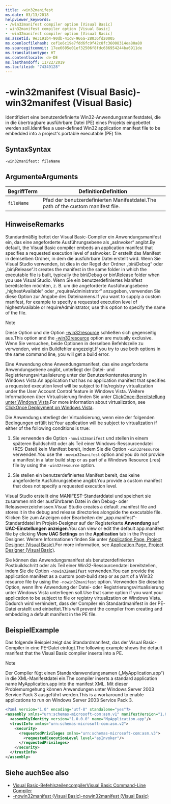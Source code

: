 ```yaml
---
title: -win32manifest
ms.date: 03/13/2018
helpviewer_keywords:
- /win32manifest compiler option [Visual Basic]
- win32manifest compiler option [Visual Basic]
- -win32manifest compiler option [Visual Basic]
ms.assetid: 9e3191b4-90db-41c8-966a-28036fd20005
ms.openlocfilehash: cef1e6c19e7fdd6fc9f42c8fc36008314ea80a80
ms.sourcegitcommit: 17ee6605e01ef32506f8fdc686954244ba6911de
ms.translationtype: HT
ms.contentlocale: de-DE
ms.lasthandoff: 11/22/2019
ms.locfileid: "74349128"
---
```

# <a name="-win32manifest-visual-basic"></a><span data-ttu-id="3cc5d-102">-win32manifest (Visual Basic)</span><span class="sxs-lookup"><span data-stu-id="3cc5d-102">-win32manifest (Visual Basic)</span></span>
<span data-ttu-id="3cc5d-103">Identifiziert eine benutzerdefinierte Win32-Anwendungsmanifestdatei, die in die übertragbare ausführbare Datei (PE) eines Projekts eingebettet werden soll.</span><span class="sxs-lookup"><span data-stu-id="3cc5d-103">Identifies a user-defined Win32 application manifest file to be embedded into a project's portable executable (PE) file.</span></span>  
  
## <a name="syntax"></a><span data-ttu-id="3cc5d-104">Syntax</span><span class="sxs-lookup"><span data-stu-id="3cc5d-104">Syntax</span></span>  
  
```console  
-win32manifest: fileName  
```  
  
## <a name="arguments"></a><span data-ttu-id="3cc5d-105">Argumente</span><span class="sxs-lookup"><span data-stu-id="3cc5d-105">Arguments</span></span>  
  
|<span data-ttu-id="3cc5d-106">Begriff</span><span class="sxs-lookup"><span data-stu-id="3cc5d-106">Term</span></span>|<span data-ttu-id="3cc5d-107">Definition</span><span class="sxs-lookup"><span data-stu-id="3cc5d-107">Definition</span></span>|  
|---|---|  
|`fileName`|<span data-ttu-id="3cc5d-108">Pfad der benutzerdefinierten Manifestdatei.</span><span class="sxs-lookup"><span data-stu-id="3cc5d-108">The path of the custom manifest file.</span></span>|  
  
## <a name="remarks"></a><span data-ttu-id="3cc5d-109">Hinweise</span><span class="sxs-lookup"><span data-stu-id="3cc5d-109">Remarks</span></span>  
 <span data-ttu-id="3cc5d-110">Standardmäßig bettet der Visual Basic-Compiler ein Anwendungsmanifest ein, das eine angeforderte Ausführungsebene als „asInvoker“ angibt.</span><span class="sxs-lookup"><span data-stu-id="3cc5d-110">By default, the Visual Basic compiler embeds an application manifest that specifies a requested execution level of asInvoker.</span></span> <span data-ttu-id="3cc5d-111">Er erstellt das Manifest in demselben Ordner, in dem die ausführbare Datei erstellt wird. Wenn Sie Visual Studio verwenden, ist dies in der Regel der Ordner „bin\Debug“ oder „bin\Release“.</span><span class="sxs-lookup"><span data-stu-id="3cc5d-111">It creates the manifest in the same folder in which the executable file is built, typically the bin\Debug or bin\Release folder when you use Visual Studio.</span></span> <span data-ttu-id="3cc5d-112">Wenn Sie ein benutzerdefiniertes Manifest bereitstellen möchten, z. B. um die angeforderte Ausführungsebene „highestAvailable“ oder „requireAdministrator“ anzugeben, verwenden Sie diese Option zur Angabe des Dateinamens.</span><span class="sxs-lookup"><span data-stu-id="3cc5d-112">If you want to supply a custom manifest, for example to specify a requested execution level of highestAvailable or requireAdministrator, use this option to specify the name of the file.</span></span>  
  
> [!NOTE]
> <span data-ttu-id="3cc5d-113">Diese Option und die Option [-win32resource](../../../visual-basic/reference/command-line-compiler/win32resource.md) schließen sich gegenseitig aus.</span><span class="sxs-lookup"><span data-stu-id="3cc5d-113">This option and the [-win32resource](../../../visual-basic/reference/command-line-compiler/win32resource.md) option are mutually exclusive.</span></span> <span data-ttu-id="3cc5d-114">Wenn Sie versuchen, beide Optionen in derselben Befehlszeile zu verwenden, wird ein Buildfehler angezeigt.</span><span class="sxs-lookup"><span data-stu-id="3cc5d-114">If you try to use both options in the same command line, you will get a build error.</span></span>  
  
 <span data-ttu-id="3cc5d-115">Eine Anwendung ohne Anwendungsmanifest, das eine angeforderte Anwendungsebene angibt, unterliegt der Datei- und Registrierungsvirtualisierung unter der Benutzerkontensteuerung in Windows Vista.</span><span class="sxs-lookup"><span data-stu-id="3cc5d-115">An application that has no application manifest that specifies a requested execution level will be subject to file/registry virtualization under the User Account Control feature in Windows Vista.</span></span> <span data-ttu-id="3cc5d-116">Weitere Informationen über Virtualisierung finden Sie unter [ClickOnce-Bereitstellung unter Windows Vista](/visualstudio/deployment/clickonce-deployment-on-windows-vista).</span><span class="sxs-lookup"><span data-stu-id="3cc5d-116">For more information about virtualization, see [ClickOnce Deployment on Windows Vista](/visualstudio/deployment/clickonce-deployment-on-windows-vista).</span></span>  
  
 <span data-ttu-id="3cc5d-117">Die Anwendung unterliegt der Virtualisierung, wenn eine der folgenden Bedingungen erfüllt ist:</span><span class="sxs-lookup"><span data-stu-id="3cc5d-117">Your application will be subject to virtualization if either of the following conditions is true:</span></span>  
  
1. <span data-ttu-id="3cc5d-118">Sie verwenden die Option `-nowin32manifest` und stellen in einem späteren Buildschritt oder als Teil einer Windows-Ressourcendatei (RES-Datei) kein Manifest bereit, indem Sie die Option `-win32resource` verwenden.</span><span class="sxs-lookup"><span data-stu-id="3cc5d-118">You use the `-nowin32manifest` option and you do not provide a manifest in a later build step or as part of a Windows Resource (.res) file by using the `-win32resource` option.</span></span>  
  
2. <span data-ttu-id="3cc5d-119">Sie stellen ein benutzerdefiniertes Manifest bereit, das keine angeforderte Ausführungsebene angibt.</span><span class="sxs-lookup"><span data-stu-id="3cc5d-119">You provide a custom manifest that does not specify a requested execution level.</span></span>  
  
 <span data-ttu-id="3cc5d-120">Visual Studio erstellt eine MANIFEST-Standarddatei und speichert sie zusammen mit der ausführbaren Datei in den Debug- oder Releaseverzeichnissen.</span><span class="sxs-lookup"><span data-stu-id="3cc5d-120">Visual Studio creates a default .manifest file and stores it in the debug and release directories alongside the executable file.</span></span> <span data-ttu-id="3cc5d-121">Klicken Sie zum Anzeigen oder Bearbeiten der „app.manifest“-Standarddatei im Projekt-Designer auf der Registerkarte **Anwendung** auf **UAC-Einstellungen anzeigen**.</span><span class="sxs-lookup"><span data-stu-id="3cc5d-121">You can view or edit the default app.manifest file by clicking **View UAC Settings** on the **Application** tab in the Project Designer.</span></span> <span data-ttu-id="3cc5d-122">Weitere Informationen finden Sie unter [Application Page, Project Designer (Visual Basic)](/visualstudio/ide/reference/application-page-project-designer-visual-basic).</span><span class="sxs-lookup"><span data-stu-id="3cc5d-122">For more information, see [Application Page, Project Designer (Visual Basic)](/visualstudio/ide/reference/application-page-project-designer-visual-basic).</span></span>  
  
 <span data-ttu-id="3cc5d-123">Sie können das Anwendungsmanifest als benutzerdefinierten Postbuildschritt oder als Teil einer Win32-Ressourcendatei bereitstellen, indem Sie die Option `-nowin32manifest` verwenden.</span><span class="sxs-lookup"><span data-stu-id="3cc5d-123">You can provide the application manifest as a custom post-build step or as part of a Win32 resource file by using the `-nowin32manifest` option.</span></span> <span data-ttu-id="3cc5d-124">Verwenden Sie dieselbe Option, wenn Ihre Anwendung der Datei- oder Registrierungsvirtualisierung unter Windows Vista unterliegen soll.</span><span class="sxs-lookup"><span data-stu-id="3cc5d-124">Use that same option if you want your application to be subject to file or registry virtualization on Windows Vista.</span></span> <span data-ttu-id="3cc5d-125">Dadurch wird verhindert, dass der Compiler ein Standardmanifest in der PE-Datei erstellt und einbettet.</span><span class="sxs-lookup"><span data-stu-id="3cc5d-125">This will prevent the compiler from creating and embedding a default manifest in the PE file.</span></span>  
  
## <a name="example"></a><span data-ttu-id="3cc5d-126">Beispiel</span><span class="sxs-lookup"><span data-stu-id="3cc5d-126">Example</span></span>  
 <span data-ttu-id="3cc5d-127">Das folgende Beispiel zeigt das Standardmanifest, das der Visual Basic-Compiler in eine PE-Datei einfügt.</span><span class="sxs-lookup"><span data-stu-id="3cc5d-127">The following example shows the default manifest that the Visual Basic compiler inserts into a PE.</span></span>  
  
> [!NOTE]
> <span data-ttu-id="3cc5d-128">Der Compiler fügt einen Standardanwendungsnamen („MyApplication.app“) in die XML-Manifestdatei ein.</span><span class="sxs-lookup"><span data-stu-id="3cc5d-128">The compiler inserts a standard application name MyApplication.app into the manifest XML.</span></span> <span data-ttu-id="3cc5d-129">Mit dieser Problemumgehung können Anwendungen unter Windows Server 2003 Service Pack 3 ausgeführt werden.</span><span class="sxs-lookup"><span data-stu-id="3cc5d-129">This is a workaround to enable applications to run on Windows Server 2003 Service Pack 3.</span></span>  
  
```xml  
<?xml version="1.0" encoding="utf-8" standalone="yes"?>  
<assembly xmlns="urn:schemas-microsoft-com:asm.v1" manifestVersion="1.0">  
  <assemblyIdentity version="1.0.0.0" name="MyApplication.app"/>  
  <trustInfo xmlns="urn:schemas-microsoft-com:asm.v2">  
    <security>  
      <requestedPrivileges xmlns="urn:schemas-microsoft-com:asm.v3">  
        <requestedExecutionLevel level="asInvoker"/>  
      </requestedPrivileges>  
    </security>  
  </trustInfo>  
</assembly>  
```  
  
## <a name="see-also"></a><span data-ttu-id="3cc5d-130">Siehe auch</span><span class="sxs-lookup"><span data-stu-id="3cc5d-130">See also</span></span>

- [<span data-ttu-id="3cc5d-131">Visual Basic-Befehlszeilencompiler</span><span class="sxs-lookup"><span data-stu-id="3cc5d-131">Visual Basic Command-Line Compiler</span></span>](../../../visual-basic/reference/command-line-compiler/index.md)
- [<span data-ttu-id="3cc5d-132">-nowin32manifest (Visual Basic)</span><span class="sxs-lookup"><span data-stu-id="3cc5d-132">-nowin32manifest (Visual Basic)</span></span>](../../../visual-basic/reference/command-line-compiler/nowin32manifest.md)
